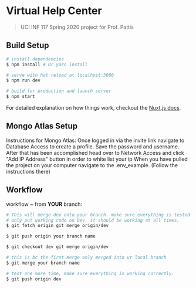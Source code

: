 # Virtual Help Center

> UCI INF 117 Spring 2020 project for Prof. Pattis

## Build Setup

``` bash
# install dependencies
$ npm install # Or yarn install

# serve with hot reload at localhost:3000
$ npm run dev

# build for production and launch server
$ npm start
```

For detailed explanation on how things work, checkout the [Nuxt.js docs](https://github.com/nuxt/nuxt.js).

## Mongo Atlas Setup
Instructions for Mongo Atlas:
Once logged in via the invite link navigate to Database Access to create a profile. Save the password and username.
After that has been accomplished head over to Network Access and click "Add IP Address" button in order to white list your ip
When you have pulled the project on your computer navigate to the .env_example. (Follow the instructions there)

## Workflow 
workflow ~ from **YOUR** branch:
```bash
# This will merge dev onto your branch. make sure everything is tested and working before you do the next steps. 
# only put working code on Dev, it should be working at all times.
$ git fetch origin git merge origin/dev

$ git push origin your branch name

$ git checkout dev git merge origin/dev

# this is bc the first merge only merged into ur local branch
$ git merge your branch name

# test one more time, make sure everything is working correctly. 
$ git push origin dev
```
